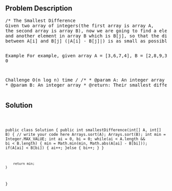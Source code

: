 <!--
<style>
  body { font-family: Arial, sans-serif; }
  .container { max-width: 100%; margin: auto; padding: 20px; }
  .comment-block { background-color: #f9f9f9; padding: 10px; border-left: 5px solid #ccc; max-width: 50%; margin: auto;}
  .code-block { background-color: #f4f4f4; padding: 10px; border: 1px solid #ddd; }
</style>
-->

<div class='container'>
<h2>Problem Description</h2>
<div class='comment-block'>
<pre>
/* The Smallest Difference
Given two array of integers(the first array is array A, 
the second array is array B), now we are going to find a element in array A which is A[i], 
and another element in array B which is B[j], so that the difference 
between A[i] and B[j] (|A[i] - B[j]|) is as small as possible, return their smallest difference.

Example
For example, given array A = [3,6,7,4], B = [2,8,9,3], return 0

Challenge
O(n log n) time
*/
    /**
     * @param A: An integer array
     * @param B: An integer array
     * @return: Their smallest difference.
     */
</pre>
</div>

<h2>Solution</h2>
<div class='code-block'>
<pre><code class='language-java'>

public class Solution {
    public int smallestDifference(int[] A, int[] B) {
        // write your code here
        Arrays.sort(A);
        Arrays.sort(B);
        int min = Integer.MAX_VALUE;
        int ai = 0, bi = 0;
        while(ai < A.length && bi < B.length) {
            min = Math.min(min, Math.abs(A[ai] - B[bi]));
            if(A[ai] < B[bi]) {
                ai++;
            }else {
                bi++;
            }
        }
        
        return min;
    }
}</code></pre>
</div>
</div>
